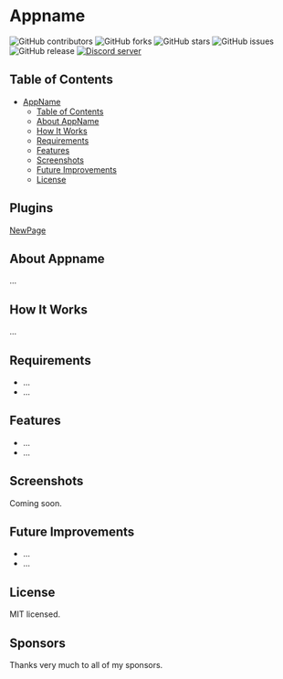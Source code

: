 
# Appname
![GitHub contributors][contributors-badge]
![GitHub forks][forks-badge]
![GitHub stars][stars-badge]
![GitHub issues][issues-badge]
![GitHub release][release-badge]
<a href="https://discord.gg/39brtBXq"><img src="https://img.shields.io/discord/1309574664141668393?color=5865F2&logo=discord&logoColor=white&style=for-the-badge" alt="Discord server" /></a>

<!--
[Join our Discord][discord-invite]

Unlock achievements on Microsoft/Xbox games with ease. This tool is inspired by the functionality of Steam Achievements Manager and is completely free to use.
-->


## Table of Contents
- [AppName](#appname)
  - [Table of Contents](#table-of-contents)
  - [About AppName](#about-appname)
  - [How It Works](#how-it-works)
  - [Requirements](#requirements)
  - [Features](#features)
  - [Screenshots](#screenshots)
  - [Future Improvements](#future-improvements)
  - [License](#license)

## Plugins
<a href="NewPage.md">NewPage</a>

## About Appname
...

## How It Works
...

## Requirements
- ...
- ...

## Features
- ...
- ...

## Screenshots
Coming soon.

## Future Improvements
- ...
- ...

## License
MIT licensed.

## Sponsors
Thanks very much to all of my sponsors.


[contributors-badge]: https://img.shields.io/github/contributors/RainbowFurry/Phoenix_MC_API?style=for-the-badge
[contributors-url]: https://github.com/RainbowFurry/Phoenix_MC_API/graphs/contributors
[forks-badge]: https://img.shields.io/github/forks/RainbowFurry/Phoenix_MC_API?style=for-the-badge
[forks-url]: https://github.com/RainbowFurry/Phoenix_MC_API/network/members
[stars-badge]: https://img.shields.io/github/stars/Phoenix_MC_API/Phoenix_TelegramBOT_API?style=for-the-badge
[stars-url]: https://github.com/RainbowFurry/Phoenix_MC_API/stargazers
[issues-badge]: https://img.shields.io/github/issues/Phoenix_MC_API/Phoenix_TelegramBOT_API?style=for-the-badge
[issues-url]: https://github.com/RainbowFurry/Phoenix_MC_API/issues
[release-badge]: https://img.shields.io/github/v/release/Phoenix_MC_API/Phoenix_TelegramBOT_API?style=for-the-badge
[release-url]: https://github.com/RainbowFurry/Phoenix_MC_API/releases
[discord-id]: https://img.shields.io/discord/1013602813093359657?logo=discord&style=for-the-badge
[discord-invite]: https://discord.gg/ugDvSw7cns
[WPF-Commit]: https://github.com/lepoco/wpfui/tree/c8cd75f6f82414a52a94d2a55fe2a21dd5db83d7
[LICENSE]:LICENSE
[MIT-LICENSE]:LICENSE.MIT
